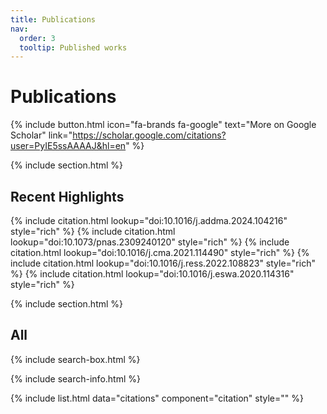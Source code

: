 ```yaml
---
title: Publications
nav:
  order: 3
  tooltip: Published works
---
```


# Publications

{%
  include button.html
  icon="fa-brands fa-google"
  text="More on Google Scholar"
  link="https://scholar.google.com/citations?user=PyIE5ssAAAAJ&hl=en"
%}

{% include section.html %}

## Recent Highlights

{% include citation.html lookup="doi:10.1016/j.addma.2024.104216" style="rich" %}
{% include citation.html lookup="doi:10.1073/pnas.2309240120" style="rich" %}
{% include citation.html lookup="doi:10.1016/j.cma.2021.114490" style="rich" %}
{% include citation.html lookup="doi:10.1016/j.ress.2022.108823" style="rich" %}
{% include citation.html lookup="doi:10.1016/j.eswa.2020.114316" style="rich" %}


{% include section.html %}

## All

{% include search-box.html %}

{% include search-info.html %}

{% include list.html data="citations" component="citation" style="" %}
